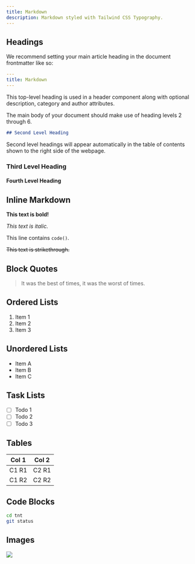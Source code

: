 ```yaml
---
title: Markdown
description: Markdown styled with Tailwind CSS Typography.
---
```


## Headings

We recommend setting your main article heading in the document frontmatter like so:

```yaml
---
title: Markdown
---
```

This top-level heading is used in a header component along with optional description, category and author attributes.

The main body of your document should make use of heading levels 2 through 6.

```md
## Second Level Heading
```

Second level headings will appear automatically in the table of contents shown to the right side of the webpage.

### Third Level Heading

#### Fourth Level Heading

## Inline Markdown

**This text is bold!**

_This text is italic._

This line contains `code()`.

~~This text is strikethrough.~~

## Block Quotes

> It was the best of times, it was the worst of times.

## Ordered Lists

1. Item 1
2. Item 2
3. Item 3

## Unordered Lists

- Item A
- Item B
- Item C

## Task Lists

- [ ] Todo 1
- [ ] Todo 2
- [ ] Todo 3

## Tables

| Col 1 | Col 2 |
| ----- | ----- |
| C1 R1 | C2 R1 |
| C1 R2 | C2 R2 |

## Code Blocks

```bash
cd tnt
git status
```

## Images

![](/images/ian-taylor-IbfAn2hzeSw-unsplash.jpg)
